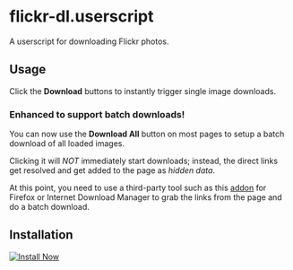 # flickr-dl.userscript
A userscript for downloading Flickr photos.

## Usage
Click the **Download** buttons to instantly trigger single image downloads.

### Enhanced to support batch downloads!
You can now use the **Download All** button on most pages to setup a batch download of all loaded images.

Clicking it will *NOT* immediately start downloads; instead, the direct links get resolved and get added to the page as *hidden data*.

At this point, you need to use a third-party tool such as this [addon](https://addons.mozilla.org/en-US/firefox/addon/multithreaded-download-manager/) for Firefox or Internet Download Manager to grab the links from the page and do a batch download.

## Installation 
[![Install Now](https://img.shields.io/badge/install-latest-green.svg)](https://github.com/Hekkun/flickr-dl.userscript/raw/master/flickr-dl.user.js)
